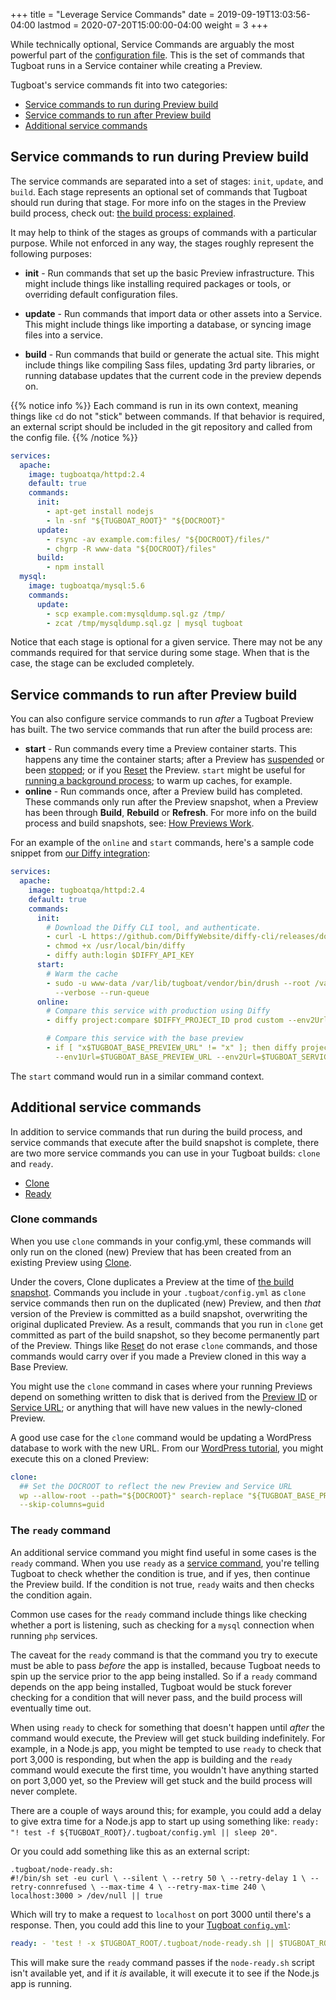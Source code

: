 +++
title = "Leverage Service Commands"
date = 2019-09-19T13:03:56-04:00
lastmod = 2020-07-20T15:00:00-04:00
weight = 3
+++

While technically optional, Service Commands are arguably the most powerful part of the
[configuration file](/setting-up-tugboat/create-a-tugboat-config-file/). This is the set of commands that Tugboat runs
in a Service container while creating a Preview.

Tugboat's service commands fit into two categories:

- [Service commands to run during Preview build](#service-commands-to-run-during-preview-build)
- [Service commands to run after Preview build](#service-commands-to-run-after-preview-build)
- [Additional service commands](#additional-service-commands)

## Service commands to run during Preview build

The service commands are separated into a set of stages: `init`, `update`, and `build`. Each stage represents an
optional set of commands that Tugboat should run during that stage. For more info on the stages in the Preview build
process, check out:
[the build process: explained](/building-a-preview/preview-deep-dive/how-previews-work/#the-build-process-explained).

It may help to think of the stages as groups of commands with a particular purpose. While not enforced in any way, the
stages roughly represent the following purposes:

- **init** - Run commands that set up the basic Preview infrastructure. This might include things like installing
  required packages or tools, or overriding default configuration files.

- **update** - Run commands that import data or other assets into a Service. This might include things like importing a
  database, or syncing image files into a service.

- **build** - Run commands that build or generate the actual site. This might include things like compiling Sass files,
  updating 3rd party libraries, or running database updates that the current code in the preview depends on.

{{% notice info %}} Each command is run in its own context, meaning things like `cd` do not "stick" between commands. If
that behavior is required, an external script should be included in the git repository and called from the config file.
{{% /notice %}}

```yaml
services:
  apache:
    image: tugboatqa/httpd:2.4
    default: true
    commands:
      init:
        - apt-get install nodejs
        - ln -snf "${TUGBOAT_ROOT}" "${DOCROOT}"
      update:
        - rsync -av example.com:files/ "${DOCROOT}/files/"
        - chgrp -R www-data "${DOCROOT}/files"
      build:
        - npm install
  mysql:
    image: tugboatqa/mysql:5.6
    commands:
      update:
        - scp example.com:mysqldump.sql.gz /tmp/
        - zcat /tmp/mysqldump.sql.gz | mysql tugboat
```

Notice that each stage is optional for a given service. There may not be any commands required for that service during
some stage. When that is the case, the stage can be excluded completely.

## Service commands to run after Preview build

You can also configure service commands to run _after_ a Tugboat Preview has built. The two service commands that run
after the build process are:

- **start** - Run commands every time a Preview container starts. This happens any time the container starts; after a
  Preview has [suspended](/building-a-preview/preview-deep-dive/how-previews-work#status-message) or been
  [stopped](/building-a-preview/administer-previews/change-preview-states#start-stop); or if you
  [Reset](/building-a-preview/administer-previews/change-preview-states#reset) the Preview. `start` might be useful for
  [running a background process](../running-a-background-process/); to warm up caches, for example.
- **online** - Run commands once, after a Preview build has completed. These commands only run after the Preview
  snapshot, when a Preview has been through **Build**, **Rebuild** or **Refresh**. For more info on the build process
  and build snapshots, see: [How Previews Work](/building-a-preview/preview-deep-dive/how-previews-work/).

For an example of the `online` and `start` commands, here's a sample code snippet from
[our Diffy integration](/starter-configs/code-snippets/diffy-integration/):

```yaml
services:
  apache:
    image: tugboatqa/httpd:2.4
    default: true
    commands:
      init:
        # Download the Diffy CLI tool, and authenticate.
        - curl -L https://github.com/DiffyWebsite/diffy-cli/releases/download/0.1.2/diffy.phar -o /usr/local/bin/diffy
        - chmod +x /usr/local/bin/diffy
        - diffy auth:login $DIFFY_API_KEY
      start:
        # Warm the cache
        - sudo -u www-data /var/lib/tugboat/vendor/bin/drush --root /var/lib/tugboat/web warmer:enqueue -l localhost
          --verbose --run-queue
      online:
        # Compare this service with production using Diffy
        - diffy project:compare $DIFFY_PROJECT_ID prod custom --env2Url=$TUGBOAT_SERVICE_URL

        # Compare this service with the base preview
        - if [ "x$TUGBOAT_BASE_PREVIEW_URL" != "x" ]; then diffy project:compare $DIFFY_PROJECT_ID custom custom
          --env1Url=$TUGBOAT_BASE_PREVIEW_URL --env2Url=$TUGBOAT_SERVICE_URL; fi
```

The `start` command would run in a similar command context.

## Additional service commands

In addition to service commands that run during the build process, and service commands that execute after the build
snapshot is complete, there are two more service commands you can use in your Tugboat builds: `clone` and `ready`.

- [Clone](#clone-commands)
- [Ready](#the-ready-command)

### Clone commands

When you use `clone` commands in your config.yml, these commands will only run on the cloned (new) Preview that has been
created from an existing Preview using
[Clone](/building-a-preview/administer-previews/build-previews/#duplicate-a-preview).

Under the covers, Clone duplicates a Preview at the time of
[the build snapshot](/building-a-preview/preview-deep-dive/how-previews-work/#the-build-snapshot). Commands you include
in your `.tugboat/config.yml` as `clone` service commands then run on the duplicated (new) Preview, and then _that_
version of the Preview is committed as a build snapshot, overwriting the original duplicated Preview. As a result,
commands that you run in `clone` get committed as part of the build snapshot, so they become permanently part of the
Preview. Things like [Reset](/building-a-preview/administer-previews/change-preview-states/#reset) do not erase `clone`
commands, and those commands would carry over if you made a Preview cloned in this way a Base Preview.

You might use the `clone` command in cases where your running Previews depend on something written to disk that is
derived from the [Preview ID](/faq/find-tugboat-ids/) or [Service URL](/reference/environment-variables/); or anything
that will have new values in the newly-cloned Preview.

A good use case for the `clone` command would be updating a WordPress database to work with the new URL. From our
[WordPress tutorial](/starter-configs/tutorials/wordpress/), you might execute this on a cloned Preview:

```yaml
clone:
  ## Set the DOCROOT to reflect the new Preview and Service URL
  wp --allow-root --path="${DOCROOT}" search-replace "${TUGBOAT_BASE_PREVIEW_URL_HOST}" "${TUGBOAT_SERVICE_URL_HOST}"
  --skip-columns=guid
```

### The `ready` command

An additional service command you might find useful in some cases is the `ready` command. When you use `ready` as a
[service command](../leverage-service-commands/), you're telling Tugboat to check whether the condition is true, and if
yes, then continue the Preview build. If the condition is not true, `ready` waits and then checks the condition again.

Common use cases for the `ready` command include things like checking whether a port is listening, such as checking for
a `mysql` connection when running `php` services.

The caveat for the `ready` command is that the command you try to execute must be able to pass _before_ the app is
installed, because Tugboat needs to spin up the service prior to the app being installed. So if a `ready` command
depends on the app being installed, Tugboat would be stuck forever checking for a condition that will never pass, and
the build process will eventually time out.

When using `ready` to check for something that doesn't happen until _after_ the command would execute, the Preview will
get stuck building indefinitely. For example, in a Node.js app, you might be tempted to use `ready` to check that port
3,000 is responding, but when the app is building and the `ready` command would execute the first time, you wouldn't
have anything started on port 3,000 yet, so the Preview will get stuck and the build process will never complete.

There are a couple of ways around this; for example, you could add a delay to give extra time for a Node.js app to start
up using something like: `ready: "! test -f ${TUGBOAT_ROOT}/.tugboat/config.yml || sleep 20"`.

Or you could add something like this as an external script:

```
.tugboat/node-ready.sh:
#!/bin/sh set -eu curl \ --silent \ --retry 50 \ --retry-delay 1 \ --retry-connrefused \ --max-time 4 \ --retry-max-time 240 \ localhost:3000 > /dev/null || true
```

Which will try to make a request to `localhost` on port 3000 until there's a response. Then, you could add this line to
your [Tugboat `config.yml`](/setting-up-tugboat/create-a-tugboat-config-file/):

```yaml
ready: - 'test ! -x $TUGBOAT_ROOT/.tugboat/node-ready.sh || $TUGBOAT_ROOT/.tugboat/node-ready.sh'
```

This will make sure the `ready` command passes if the `node-ready.sh` script isn't available yet, and if it _is_
available, it will execute it to see if the Node.js app is running.
